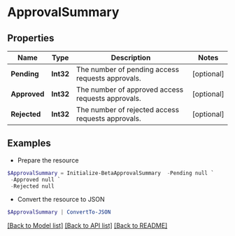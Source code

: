 # ApprovalSummary
## Properties

Name | Type | Description | Notes
------------ | ------------- | ------------- | -------------
**Pending** | **Int32** | The number of pending access requests approvals. | [optional] 
**Approved** | **Int32** | The number of approved access requests approvals. | [optional] 
**Rejected** | **Int32** | The number of rejected access requests approvals. | [optional] 

## Examples

- Prepare the resource
```powershell
$ApprovalSummary = Initialize-BetaApprovalSummary  -Pending null `
 -Approved null `
 -Rejected null
```

- Convert the resource to JSON
```powershell
$ApprovalSummary | ConvertTo-JSON
```

[[Back to Model list]](../README.md#documentation-for-models) [[Back to API list]](../README.md#documentation-for-api-endpoints) [[Back to README]](../README.md)

